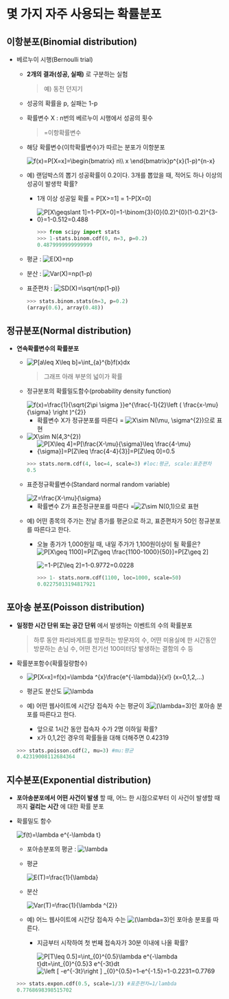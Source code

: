 # 몇 가지 자주 사용되는 확률분포

## 이항분포(Binomial distribution)
+ 베르누이 시행(Bernoulli trial)
   + **2개의 결과(성공, 실패)** 로 구분하는 실험
      > 예) 동전 던지기
   + 성공의 확률을 p, 실패는 1-p
   + 확률변수 X : n번의 베르누이 시행에서 성공의 횟수
      > =이항확률변수
   + 해당 확률변수(이학확률변수)가 따르는 분포가 이항분포
      
      <img src="https://latex.codecogs.com/gif.latex?f(x)=P[X=x]=\begin{bmatrix}&space;n\\&space;x&space;\end{bmatrix}p^{x}(1-p)^{n-x}" title="f(x)=P[X=x]=\begin{bmatrix} n\\ x \end{bmatrix}p^{x}(1-p)^{n-x}" />   
   
   + 예) 랜덤박스의 뽑기 성공확률이 0.2이다. 3개를 뽑았을 때, 적어도 하나 이상의 성공이 발생학 확률?
      + 1개 이상 성공일 확률 = P[X>=1] = 1-P[X=0]  
      + <img src="https://latex.codecogs.com/gif.latex?P[X\geqslant&space;1]=1-P[X=0]=1-\binom{3}{0}(0.2)^{0}(1-0.2)^{3-0}=1-0.512=0.488" title="P[X\geqslant 1]=1-P[X=0]=1-\binom{3}{0}(0.2)^{0}(1-0.2)^{3-0}=1-0.512=0.488" />   
         
         ```python
         >>> from scipy import stats
         >>> 1-stats.binom.cdf(0, n=3, p=0.2)
         0.4879999999999999
         ```
   
   + 평균 : <img src="https://latex.codecogs.com/gif.latex?E(X)=np" title="E(X)=np" />   
   + 분산 : <img src="https://latex.codecogs.com/gif.latex?Var(X)=np(1-p)" title="Var(X)=np(1-p)" />   
   + 표준편차 : <img src="https://latex.codecogs.com/gif.latex?SD(X)=\sqrt{np(1-p)}" title="SD(X)=\sqrt{np(1-p)}" />   
   
      ```python
      >>> stats.binom.stats(n=3, p=0.2)
      (array(0.6), array(0.48))
      ```

## 정규분포(Normal distribution)
+ **연속확률변수의 확률분포** 
   
   + <img src="https://latex.codecogs.com/gif.latex?P[a\leq&space;X\leq&space;b]=\int_{a}^{b}f(x)dx" title="P[a\leq X\leq b]=\int_{a}^{b}f(x)dx" />   
   
      > 그래프 아래 부분의 넓이가 확률
      
   + 정규분포의 확률밀도함수(probability density function)   
   
      <img src="https://latex.codecogs.com/gif.latex?f(x)=\frac{1}{\sqrt{2\pi&space;\sigma&space;}}e^{\frac{-1}{2}\left&space;(&space;\frac{x-\mu}{\sigma}&space;\right&space;)^{2}}" title="f(x)=\frac{1}{\sqrt{2\pi \sigma }}e^{\frac{-1}{2}\left ( \frac{x-\mu}{\sigma} \right )^{2}}" />   
      
      + 확률변수 X가 정규분포를 따른다 = <img src="https://latex.codecogs.com/gif.latex?X\sim&space;N(\mu,&space;\sigma^{2})" title="X\sim N(\mu, \sigma^{2})" />으로 표현   
   
   
   + <img src="https://latex.codecogs.com/gif.latex?X\sim&space;N(4,3^{2})" title="X\sim N(4,3^{2})" />   
     
      + <img src="https://latex.codecogs.com/gif.latex?P[X\leq&space;4]=P[\frac{X-\mu}{\sigma}\leq&space;\frac{4-\mu}{\sigma}]=P[Z\leq&space;\frac{4-4}{3}]=P[Z\leq&space;0]=0.5" title="P[X\leq 4]=P[\frac{X-\mu}{\sigma}\leq \frac{4-\mu}{\sigma}]=P[Z\leq \frac{4-4}{3}]=P[Z\leq 0]=0.5" />   
        
       ```python
       >>> stats.norm.cdf(4, loc=4, scale=3) #loc:평균, scale:표준편차
       0.5
       ```
             
   + 표준정규확률변수(Standard normal random variable)   
         
      <img src="https://latex.codecogs.com/gif.latex?Z=\frac{X-\mu}{\sigma}" title="Z=\frac{X-\mu}{\sigma}" />   
         
      + 확률변수 Z가 표준정규분포를 따른다 =<img src="https://latex.codecogs.com/gif.latex?Z\sim&space;N(0,1)" title="Z\sim N(0,1)" />으로 표현   
   
   + 예) 어떤 종목의 주가는 전날 종가를 평균으로 하고, 표준편차가 50인 정규분포를 따른다고 한다.
      + 오늘 종가가 1,000원일 때, 내일 주가가 1,100원이상이 될 확률은?
         <img src="https://latex.codecogs.com/gif.latex?P[X\geq&space;1100]=P[Z\geq&space;\frac{1100-1000}{50}]=P[Z\geq&space;2]" title="P[X\geq 1100]=P[Z\geq \frac{1100-1000}{50}]=P[Z\geq 2]" />    
           
         <img src="https://latex.codecogs.com/gif.latex?=1-P[Z\leq&space;2]=1-0.9772=0.0228" title="=1-P[Z\leq 2]=1-0.9772=0.0228" />   
         
         ```python
         >>> 1- stats.norm.cdf(1100, loc=1000, scale=50)
         0.02275013194817921
         ```
         
## 포아송 분포(Poisson distribution) 
+ **일정한 시간 단위 또는 공간 단위** 에서 발생하는 이벤트의 수의 확률분포   
   > 하루 동안 파리바게트를 방문하는 방문자의 수, 어떤 미용실에 한 시간동안 방문하는 손님 수, 어떤 전기선 100미터당 발생하는 결함의 수 등 
         
+ 확률분포함수(확률질량함수)   

   + <img src="https://latex.codecogs.com/gif.latex?P[X=x]=f(x)=\lambda&space;^{x}\frac{e^{-\lambda}}{x!}" title="P[X=x]=f(x)=\lambda ^{x}\frac{e^{-\lambda}}{x!}" /> (x=0,1,2,...)   
   + 평균도 분산도 <img src="https://latex.codecogs.com/gif.latex?\lambda" title="\lambda" />   
   
   + 예) 어떤 웹사이트에 시간당 접속자 수는 평균이 3<img src="https://latex.codecogs.com/gif.latex?(\lambda=3)" title="(\lambda=3)" />인 포아송 분포를 따른다고 한다.
      + 앞으로 1시간 동안 접속자 수가 2명 이하일 확률?
      + x가 0,1,2인 경우의 확률들을 대해 더해주면 0.42319
   
   ```python
   >>> stats.poisson.cdf(2, mu=3) #mu:평균
   0.42319008112684364
   ```

## 지수분포(Exponential distribution)
+ **포아송분포에서 어떤 사건이 발생** 할 때, 어느 한 시점으로부터 이 사건이 발생할 때까지 **걸리는 시간** 에 대한 확률 분포
+ 확률밀도 함수   

   <img src="https://latex.codecogs.com/gif.latex?f(t)=\lambda&space;e^{-\lambda&space;t}" title="f(t)=\lambda e^{-\lambda t}" />   
   
   + 포아송분포의 평균 : <img src="https://latex.codecogs.com/gif.latex?\lambda" title="\lambda" />   
   + 평균   
   
      <img src="https://latex.codecogs.com/gif.latex?E(T)=\frac{1}{\lambda}" title="E(T)=\frac{1}{\lambda}" />
      
   + 분산   
   
      <img src="https://latex.codecogs.com/gif.latex?Var(T)=\frac{1}{\lambda&space;^{2}}" title="Var(T)=\frac{1}{\lambda ^{2}}" />   
   
   
   + 예) 어느 웹사이트에 시간당 접속자 수는 <img src="https://latex.codecogs.com/gif.latex?(\lambda=3)" title="(\lambda=3)" />인 포아송 분포를 따른다.
      + 지금부터 시작하여 첫 번째 접속자가 30분 이내에 나올 확률?   
         
         <img src="https://latex.codecogs.com/gif.latex?P[T\leq&space;0.5]=\int_{0}^{0.5}\lambda&space;e^{-\lambda&space;t}dt=\int_{0}^{0.5}3&space;e^{-3t}dt" title="P[T\leq 0.5]=\int_{0}^{0.5}\lambda e^{-\lambda t}dt=\int_{0}^{0.5}3 e^{-3t}dt" />   
         
         <img src="https://latex.codecogs.com/gif.latex?\left&space;[&space;-e^{-3t}\right&space;]&space;_{0}^{0.5}=1-e^{-1.5}=1-0.2231=0.7769" title="\left [ -e^{-3t}\right ] _{0}^{0.5}=1-e^{-1.5}=1-0.2231=0.7769" />   
   
   ```python
   >>> stats.expon.cdf(0.5, scale=1/3) #표준편차=1/lambda
   0.7768698398515702
   ```

